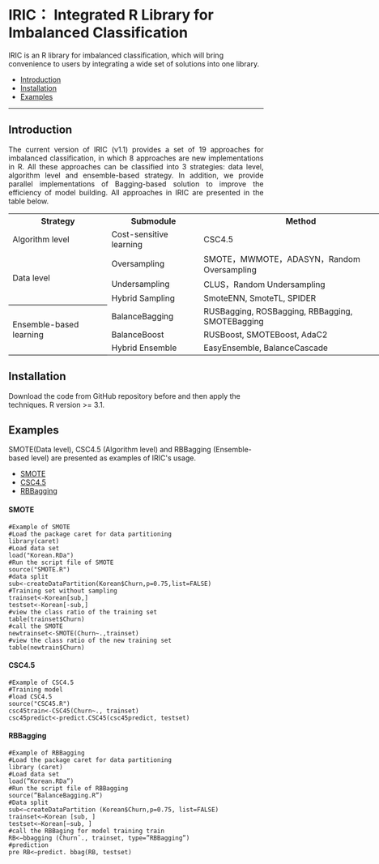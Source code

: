 # IRIC： Integrated R Library for Imbalanced Classification
IRIC is an R library for imbalanced classification,  which will bring convenience to users by integrating a wide set of solutions into one library.



- [Introduction](#Introduction)
- [Installation](#Installation)
- [Examples](#Examples)

---

## Introduction	
<p style="text-align:justify";>The current version of IRIC (v1.1) provides a set of 19 approaches for imbalanced classification, in which 8 approaches are new implementations in R. All these approaches can be classified into 3 strategies: data level, algorithm level and ensemble-based strategy. In addition, we provide parallel implementations of Bagging-based solution to improve the efficiency of model building. All approaches in IRIC are presented in the table below.</p>


<table border=0 cellpadding=0 cellspacing=0 width=843 style='border-collapse:
 collapse;table-layout:fixed;width:632pt'>
 <col width=189 style='mso-width-source:userset;mso-width-alt:6048;width:142pt'>
 <col width=171 style='mso-width-source:userset;mso-width-alt:5472;width:128pt'>
 <col width=411 style='mso-width-source:userset;mso-width-alt:13152;width:308pt'>
 <col width=72 style='width:54pt'>
 <tr height=22 style='height:16.5pt'>
  <th height=22 class=xl70 width=189 style='height:16.5pt;width:142pt'>Strategy</th>
  <th class=xl70 width=171 style='width:128pt'>Submodule</th>
  <th class=xl70 width=411 style='width:308pt'>Method</th>
 </tr>
 <tr height=22 style='height:16.5pt'>
  <td height=22 class=xl70 style='height:16.5pt;border-top:none'>Algorithm
  level</td>
  <td class=xl70 style='border-top:none'>Cost-sensitive learning</td>
  <td class=xl70 style='border-top:none'>CSC4.5</td>
 </tr>
 <tr height=22 style='height:16.5pt'>
  <td rowspan=3 height=66 class=xl71 style='border-bottom:.5pt solid black;
  height:49.5pt;border-top:none'>Data level</td>
  <td class=xl66 style='border-top:none'>Oversampling</td>
  <td class=xl66 style='border-top:none'>SMOTE，MWMOTE，ADASYN，Random
  Oversampling</td>
 </tr>
 <tr height=22 style='height:16.5pt'>
  <td height=22 class=xl65 style='height:16.5pt'>Undersampling</td>
  <td class=xl65>CLUS，Random Undersampling</td>
 </tr>
 <tr height=22 style='height:16.5pt'>
  <td height=22 class=xl69 style='height:16.5pt'>Hybrid Sampling</td>
  <td class=xl69>SmoteENN, SmoteTL, SPIDER</td>
 </tr>
 <tr height=22 style='height:16.5pt'>
  <td rowspan=3 height=66 class=xl67 style='border-bottom:.5pt solid black;
  height:49.5pt'>Ensemble-based learning</td>
  <td class=xl65>BalanceBagging</td>
  <td class=xl65>RUSBagging, ROSBagging, RBBagging, SMOTEBagging</td>
 </tr>
 <tr height=22 style='height:16.5pt'>
  <td height=22 class=xl65 style='height:16.5pt'>BalanceBoost</td>
  <td class=xl65>RUSBoost, SMOTEBoost, AdaC2</td>
 </tr>
 <tr height=22 style='height:16.5pt'>
  <td height=22 class=xl69 style='height:16.5pt'>Hybrid Ensemble</td>
  <td class=xl69>EasyEnsemble, BalanceCascade</td>
 </tr>
</table>




## Installation
Download the code from GitHub repository before and then apply the techniques.  R version >= 3.1.
## Examples
SMOTE(Data level), CSC4.5 (Algorithm level) and RBBagging (Ensemble-based level) are presented as examples of IRIC's usage.
- [SMOTE](#SMOTE)
- [CSC4.5](#CSC4.5)
- [RBBagging](#RBBagging)
#### SMOTE
```
#Example of SMOTE
#Load the package caret for data partitioning
library(caret)
#Load data set
load("Korean.RDa")
#Run the script file of SMOTE
source("SMOTE.R")
#data split
sub<-createDataPartition(Korean$Churn,p=0.75,list=FALSE)
#Training set without sampling
trainset<-Korean[sub,]
testset<-Korean[-sub,]
#view the class ratio of the training set
table(trainset$Churn)
#call the SMOTE
newtrainset<-SMOTE(Churn~.,trainset) 
#view the class ratio of the new training set
table(newtrain$Churn)  
```
#### CSC4.5
```
#Example of CSC4.5 
#Training model
#load CSC4.5
source("CSC45.R")
csc45train<-CSC45(Churn~., trainset)
csc45predict<-predict.CSC45(csc45predict, testset)
```
#### RBBagging
```
#Example of RBBagging 
#Load the package caret for data partitioning
library (caret) 
#Load data set 
load(”Korean.RDa”) 
#Run the script file of RBBagging 
source(”BalanceBagging.R”)
#Data split
sub<−createDataPartition (Korean$Churn,p=0.75, list=FALSE) 
trainset<−Korean [sub, ] 
testset<−Korean[−sub, ] 
#call the RBBaging for model training train 
RB<−bbagging (Churn˜., trainset, type=”RBBagging”)
#prediction
pre RB<−predict. bbag(RB, testset)
```


